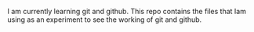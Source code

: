 I am currently learning git and github. This repo contains the files that Iam using as an experiment to see the working of git and github.
